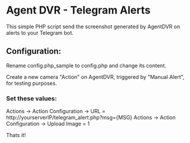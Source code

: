# Agent DVR - Telegram Alerts

This simple PHP script send the screenshot generated by AgentDVR on alerts to your Telegram bot.


## Configuration:

Rename config.php_sample to config.php and change its content.

Create a new camera "Action" on AgentDVR, triggered by "Manual Alert", for testing purposes.

### Set these values:

Actions -> Action Configuration -> URL = http://yourserverIP/telegram_alert.php?msg={MSG}
Actions -> Action Configuration -> Upload Image = 1

Thats it!